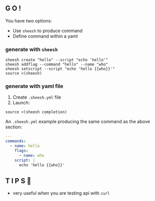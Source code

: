 

## G O !

You have two options:
* Use `sheesh` to produce command
* Define command within a yaml

### generate with `sheesh`

```shell
sheesh create "hello" --script "echo 'hello'"
sheesh addflag --command "hello" --name "who"
sheesh setscript --script "echo 'hello {{who}}'"
source <(sheesh)
```

### generate with yaml file

1. Create `.sheesh.yml` file
2. Launch:
```shell
source <(sheesh completion)
```

An `.sheesh.yml` example producing the same command as the above section:
```yaml
---
commands:
  - name: hello
    flags:
      - name: who
    script: |
      echo 'hello {{who}}'
```

## T I P S 🎩

* very useful when you are testing api with `curl`
